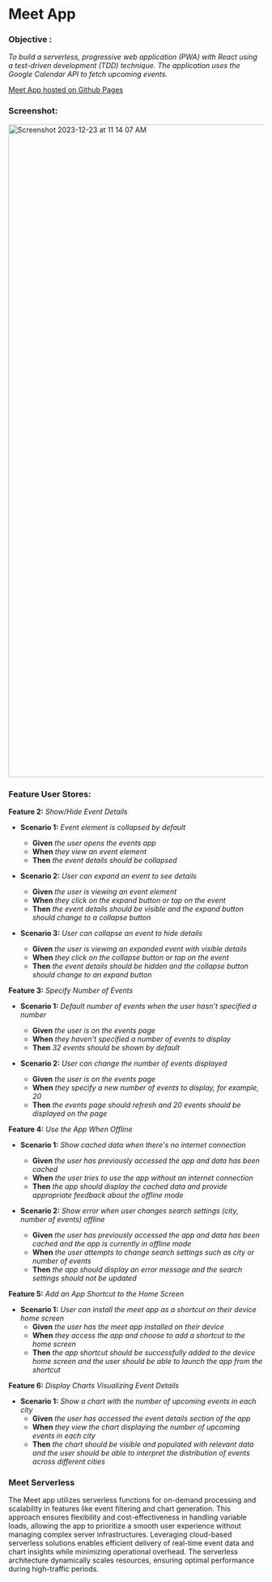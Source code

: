 # **Meet App**

### **Objective :**
_To build a serverless, progressive web application (PWA) with React using a
test-driven development (TDD) technique. The application uses the Google
Calendar API to fetch upcoming events._

[Meet App hosted on Github Pages](https://mattsperez.github.io/meet/)

### **Screenshot:**
<img width="1289" alt="Screenshot 2023-12-23 at 11 14 07 AM" src="https://github.com/mattsperez/meet/assets/131983739/ccb4f7be-4b6d-496f-8f71-e839fc51a123">


### **Feature User Stores:**

**Feature 2:** _Show/Hide Event Details_

 + **Scenario 1:** _Event element is collapsed by default_
   + **Given** _the user opens the events app_
   + **When** _they view an event element_
   + **Then** _the event details should be collapsed_

+ **Scenario 2:** _User can expand an event to see details_
   + **Given** _the user is viewing an event element_
   + **When** _they click on the expand button or tap on the event_
   + **Then** _the event details should be visible and the expand button should change to a collapse button_

+ **Scenario 3:** _User can collapse an event to hide details_
   + **Given** _the user is viewing an expanded event with visible details_
   + **When** _they click on the collapse button or tap on the event_
   + **Then** _the event details should be hidden and the collapse button should change to an expand button_

**Feature 3:** _Specify Number of Events_

 + **Scenario 1:** _Default number of events when the user hasn’t specified a number_
   + **Given** _the user is on the events page_
   + **When** _they haven't specified a number of events to display_
   + **Then** _32 events should be shown by default_

 + **Scenario 2:** _User can change the number of events displayed_
   + **Given** _the user is on the events page_
   + **When** _they specify a new number of events to display, for example, 20_
   + **Then** _the events page should refresh and 20 events should be displayed on the page_

**Feature 4:** _Use the App When Offline_

 + **Scenario 1:** _Show cached data when there's no internet connection_
   + **Given** _the user has previously accessed the app and data has been cached_
   + **When** _the user tries to use the app without an internet connection_
   + **Then** _the app should display the cached data and provide appropriate feedback about the offline mode_

 + **Scenario 2:** _Show error when user changes search settings (city, number of events) offline_
   + **Given** _the user has previously accessed the app and data has been cached and the app is currently in offline mode_
   + **When** _the user attempts to change search settings such as city or number of events_
   + **Then** _the app should display an error message and the search settings should not be updated_

**Feature 5:** _Add an App Shortcut to the Home Screen_

 + **Scenario 1:** _User can install the meet app as a shortcut on their device home screen_
   + **Given** _the user has the meet app installed on their device_
   + **When** _they access the app and choose to add a shortcut to the home screen_
   + **Then** _the app shortcut should be successfully added to the device home screen and the user should be able to launch the app from the shortcut_

**Feature 6:** _Display Charts Visualizing Event Details_

 + **Scenario 1:** _Show a chart with the number of upcoming events in each city_
   + **Given** _the user has accessed the event details section of the app_
   + **When** _they view the chart displaying the number of upcoming events in each city_
   + **Then** _the chart should be visible and populated with relevant data and the user should be able to interpret the distribution of events across different cities_

### **Meet Serverless**

The Meet app utilizes serverless functions for on-demand processing and scalability in features like event filtering and chart generation. This approach ensures flexibility and cost-effectiveness in handling variable loads, allowing the app to prioritize a smooth user experience without managing complex server infrastructures. Leveraging cloud-based serverless solutions enables efficient delivery of real-time event data and chart insights while minimizing operational overhead. The serverless architecture dynamically scales resources, ensuring optimal performance during high-traffic periods.
